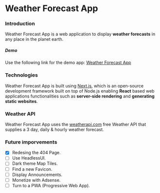 # Weather Forecast App

### Introduction

Weather Forecast App is a web application to display **weather forecasts** in any place in the planet earth.

##### Demo

Use the following link for the demo app: [Weather Forecast App](https://weather-forecast-app-fouad-hanani.vercel.app/)

### Technologies

Weather Forecast App is built using [Next.js](https://nextjs.org/), which is an open-source development framework built on top of Node.js enabling **React** based web applications functionalities such as **server-side rendering** and **generating static websites**.

### Weather API

Weather Forecast App uses the [weatherapi.com](https://weatherapi.com/) free Weather API that supplies a 3 day, daily & hourly weather forecast.

### Future imporvements

- [x] Redesing the 404 Page.
- [ ] Use HeadlessUI.
- [ ] Dark theme Map Tiles.
- [ ] Find a new Favicon.
- [ ] Display Announcements.
- [ ] Monetize with Adsense.
- [ ] Turn to a PWA (Progressive Web App).
